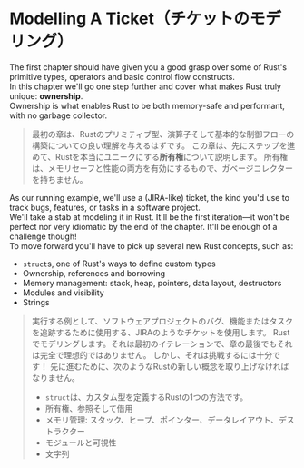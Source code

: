 # Modelling A Ticket（チケットのモデリング）

The first chapter should have given you a good grasp over some of Rust's primitive types, operators and
basic control flow constructs.\
In this chapter we'll go one step further and cover what makes Rust truly unique: **ownership**.\
Ownership is what enables Rust to be both memory-safe and performant, with no garbage collector.

> 最初の章は、Rustのプリミティブ型、演算子そして基本的な制御フローの構築についての良い理解を与えるはずです。
> この章は、先にステップを進めて、Rustを本当にユニークにする**所有権**について説明します。
> 所有権は、メモリセーフと性能の両方を有効にするもので、ガベージコレクターを持ちません。

As our running example, we'll use a (JIRA-like) ticket, the kind you'd use to track bugs, features, or tasks in
a software project.\
We'll take a stab at modeling it in Rust. It'll be the first iteration—it won't be perfect nor very idiomatic
by the end of the chapter. It'll be enough of a challenge though!\
To move forward you'll have to pick up several new Rust concepts, such as:

- `struct`s, one of Rust's ways to define custom types
- Ownership, references and borrowing
- Memory management: stack, heap, pointers, data layout, destructors
- Modules and visibility
- Strings

> 実行する例として、ソフトウェアプロジェクトのバグ、機能またはタスクを追跡するために使用する、JIRAのようなチケットを使用します。
> Rustでモデリングします。それは最初のイテレーションで、章の最後でもそれは完全で理想的ではありません。
> しかし、それは挑戦するには十分です！
> 先に進むために、次のようなRustの新しい概念を取り上げなければなりません。
>
> - `struct`は、カスタム型を定義するRustの1つの方法です。
> - 所有権、参照そして借用
> - メモリ管理: スタック、ヒープ、ポインター、データレイアウト、デストラクター
> - モジュールと可視性
> - 文字列
